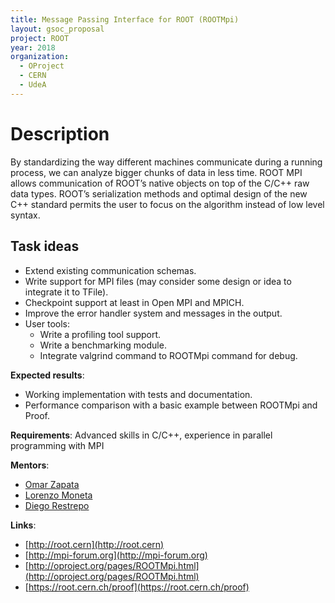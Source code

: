 ```yaml
---
title: Message Passing Interface for ROOT (ROOTMpi)
layout: gsoc_proposal
project: ROOT
year: 2018
organization:
  - OProject
  - CERN
  - UdeA
---
```


# Description

By standardizing the way different machines communicate during a running process, we can analyze bigger chunks of data in less time. ROOT MPI allows communication of ROOT’s native objects on top of the C/C++ raw data types. ROOT’s serialization methods and optimal design of the new C++ standard permits the user to focus on the algorithm instead of low level syntax.


## Task ideas
 * Extend existing communication schemas.
 * Write support for MPI files (may consider some design or idea to integrate it to TFile).
 * Checkpoint support at least in Open MPI and MPICH.
 * Improve the error handler system and messages in the output.
 * User tools:
    * Write a profiling tool support.
    * Write a benchmarking module.
    * Integrate valgrind command to ROOTMpi command for debug.

**Expected results**: 
* Working implementation with tests and documentation.
* Performance comparison with a basic example between ROOTMpi and Proof. 

**Requirements**: Advanced skills in C/C++, experience in parallel programming with MPI

**Mentors**: 
  * [Omar Zapata](mailto:sft-gsoc@cern.ch?subject=ROOTMpi)
  * [Lorenzo Moneta](mailto:sft-gsoc@cern.ch?subject=ROOTMpi) 
  * [Diego Restrepo](mailto:sft-gsoc@cern.ch?subject=ROOTMpi)

**Links**:

  * [http://root.cern](http://root.cern)
  * [http://mpi-forum.org](http://mpi-forum.org)
  * [http://oproject.org/pages/ROOTMpi.html](http://oproject.org/pages/ROOTMpi.html)
  * [https://root.cern.ch/proof](https://root.cern.ch/proof)

